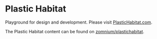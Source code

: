 
# Plastic Habitat

Playground for design and development. Please visit [PlasticHabitat.com](http://plastichabitat.com/).

The Plastic Habitat content can be found on [zomnium/plastichabitat](https://github.com/zomnium/plastichabitat-website).
